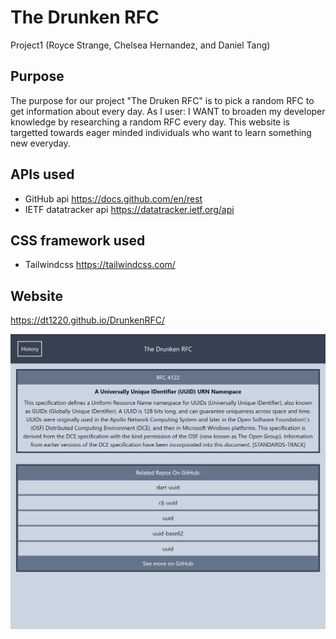 # The Drunken RFC
Project1 (Royce Strange, Chelsea Hernandez, and Daniel Tang)

## Purpose
The purpose for our project "The Druken RFC" is to pick a random RFC to get information about every day.
As I user:
I WANT to broaden my developer knowledge by researching a random RFC every day. This website is targetted towards eager minded individuals who want to learn something new everyday. 

## APIs used
- GitHub api
  https://docs.github.com/en/rest
- IETF datatracker api
  https://datatracker.ietf.org/api

## CSS framework used
- Tailwindcss
  https://tailwindcss.com/

## Website
https://dt1220.github.io/DrunkenRFC/

![The Drunken RFC website will pick a random rfc a day to be researched.](./assets/images/screenshot.png)
